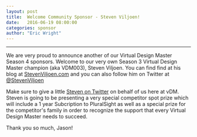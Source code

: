 ```yaml
---
layout: post
title:  Welcome Community Sponsor - Steven Viljoen!
date:   2016-06-19 08:00:00
categories: sponsor
author: "Eric Wright"
---
```

---
We are very proud to announce another of our Virtual Design Master Season 4 sponsors.  Welcome to our very own Season 3 Virtual Design Master champion (aka VDM003), Steven Viljoen.  You can find find at his blog at [StevenViljoen.com][stevenblog] and you can also follow him on Twitter at [@StevenViljoen][steventwitter]

Make sure to give a little [Steven on Twitter][steventwitter] on behalf of us here at vDM. Steven is going to be presenting a very special competitor spot prize which will include a 1 year Subcription to PluralSight as well as a special prize for the competitor's family in order to recognize the support that every Virtual Design Master needs to succeed. 

Thank you so much, Jason!  

[stevenblog]:      	http://stevenviljoen.com
[steventwitter]:		http://twitter.com/stevenviljoen
